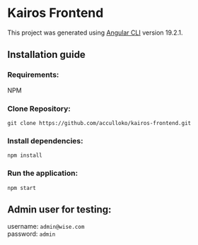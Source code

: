 # Kairos Frontend

This project was generated using [Angular CLI](https://github.com/angular/angular-cli) version 19.2.1.

## Installation guide
### Requirements:
NPM

### Clone Repository:
```
git clone https://github.com/acculloko/kairos-frontend.git
```

### Install dependencies:
```
npm install
```

### Run the application:
```
npm start
```

## Admin user for testing:
username: ```admin@wise.com```\
password: ```admin```

